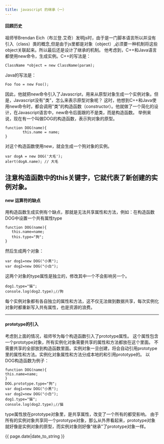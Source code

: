 ```yaml
---
title: javascript 的继承（一）
---
```


#### 回顾历史
祖师爷Brendan Eich（布兰登.艾奇）发明js时，由于是一门脚本语言所以并没有引入（class）类的概念,但是由于js里都是对象（object）,必须要一种机制将这些object关联起来。所以最后还是设计了继承的机制。
他考虑到，C++和Java语言都使用new命令，生成实例。C++的写法是：

    ClassName *object = new ClassName(param);

Java的写法是：

    Foo foo = new Foo();

因此，他就把new命令引入了Javascript，用来从原型对象生成一个实例对象。但是，Javascript没有"类"，怎么来表示原型对象呢？
这时，他想到C++和Java使用new命令时，都会调用"类"的构造函数（constructor）。他就做了一个简化的设计，在Javascript语言中，new命令后面跟的不是类，而是构造函数。
举例来说，现在有一个叫做DOG的构造函数，表示狗对象的原型。

    function DOG(name){
            this.name = name;
    }

对这个构造函数使用new，就会生成一个狗对象的实例。

    var dogA = new DOG('大毛');
    alert(dogA.name); // 大毛

注意构造函数中的this关键字，它就代表了新创建的实例对象。
----------------------------------

#### new 运算符的缺点
用构造函数生成实例有个缺点，那就是无法共享属性和方法，例如：在构造函数DOG中设置一个共有属性type

    function DOG(name){
       this.name=name;
       this.type="狗";
    }

然后生成两个对象：

    var dog1=new DOG("小黑");
    var dog2=new DOG("小白");

这两个对象的type属性是独立的，修改其中一个不会影响另一个。

    dog1.type="猫";
    console.log(dog2.type);//狗

每个实例对象都有各自独立的属性和方法，这不仅无法做到数据共享，每次实例化对象时都重新写入共有属性，也是资源的浪费。

----------------------------------

#### prototype的引入
考虑到上面的情况，祖师爷为每个构造函数引入了prototype属性。 这个属性包含一个prototype对象，所有实例化对象需要共享的属性和方法都放在这个里面。
不需要共享的全部放到构造函数里面。实例对象一旦创建，将会自动引用prototype里的属性和方法。实例化对象属性和方法分成本地的和引用prototype的。
以DOG构造函数为例子：

    function DOG(name){
    this.name=name;
    }
    DOG.prototype.type="狗";
    var dog1=new DOG("小黑");
    var dog2=new DOG("小白");
    dog1.type="猫";
    console.log(dog2.type);//猫

type属性放在prototype对象里，是共享属性，改变了一个所有的都受影响。
由于所有的实例对象共享同一个prototype对象，那么从外界看起来，prototype对象就好像是实例对象的原型，而实例对象则好像"继承"了prototype对象一样。


{{ page.date|date_to_string }}
